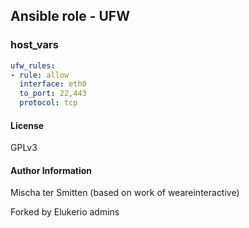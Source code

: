 ## Ansible role - UFW

### host_vars
```yaml
ufw_rules:
- rule: allow
  interface: eth0
  to_port: 22,443
  protocol: tcp
```

#### License

GPLv3

#### Author Information

Mischa ter Smitten (based on work of weareinteractive)

Forked by Elukerio admins
